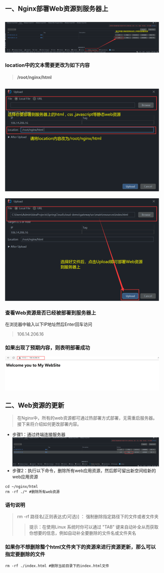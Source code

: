 ## 一、Nginx部署Web资源到服务器上
![img_2.png](/img/img_14.png)
-------------------------
### location中的文本需要更改为如下内容
> #### /root/nginx/html
![img_1.png](/img/img_17.png)
-------------------------
![img_2.png](/img/img_16.png)
### 查看Web资源是否已经被部署到服务器上
在浏览器中输入以下IP地址然后Enter回车访问
> 106.14.206.16
### 如果出现了预期内容，则表明部署成功
![img_3.png](/img/img_15.png)

## 二、Web资源的更新
> 在Nginx中，所有的web资源都可通过热部署方式部署，无需重启服务器。
> 接下来将介绍如何更改部署内容。
- 步骤1：通过终端连接服务器
![img.png](/img/img_19.png)
- 步骤2：执行以下命令，删除所有web应用资源，然后即可留出新空间给新的web应用资源
```shell
cd ~/nginx/html
rm -rf ./* #删除所有web资源
```
### 语句说明
> rm -rf 路径名[正则表达式(可选)] ： 强制删除指定路径下的文件或者文件夹
>> 提示：在使用Linux 系统时你可以通过 "TAB" 键来自动补全从而获取你想要的信息，例如自动补全要删除的文件名或文件夹名
### 如果你不想删除整个html文件夹下的资源来进行资源更新，那么可以指定要删除的文件
```shell
rm -rf ./index.html #删除当前目录下的index.html文件
```
